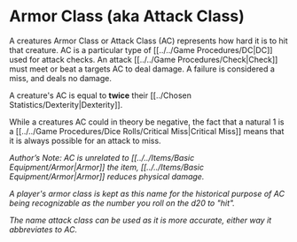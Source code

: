 # Armor Class (aka Attack Class)

A creatures Armor Class or Attack Class (AC) represents how hard it is to hit that creature. AC is a particular type of [[../../Game Procedures/DC\|DC]] used for attack checks. An attack [[../../Game Procedures/Check\|Check]] must meet or beat a targets AC to deal damage. A failure is considered a miss, and deals no damage.

A creature's AC is equal to **twice** their [[../Chosen Statistics/Dexterity\|Dexterity]].

While a creatures AC could in theory be negative, the fact that a natural 1 is a [[../../Game Procedures/Dice Rolls/Critical Miss|Critical Miss]] means that it is always possible for an attack to miss.



*Author’s Note:*
*AC is unrelated to [[../../Items/Basic Equipment/Armor\|Armor]] the item, [[../../Items/Basic Equipment/Armor\|Armor]] reduces physical damage.*

*A player's armor class is kept as this name for the historical purpose of AC being recognizable as the number you roll on the d20 to "hit".*

*The name attack class can be used as it is more accurate, either way it abbreviates to AC.*